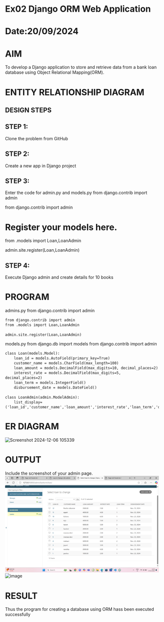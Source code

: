 # Ex02 Django ORM Web Application
# Date:20/09/2024
# AIM
To develop a Django application to store and retrieve data from a bank loan database using Object Relational Mapping(ORM).

# ENTITY RELATIONSHIP DIAGRAM
## DESIGN STEPS
## STEP 1:
Clone the problem from GitHub

## STEP 2:
Create a new app in Django project

## STEP 3:
Enter the code for admin.py and models.py
from django.contrib import admin

from django.contrib import admin

# Register your models here.
from .models import Loan,LoanAdmin

admin.site.register(Loan,LoanAdmin)  
## STEP 4:
Execute Django admin and create details for 10 books

# PROGRAM
admins.py
    from django.contrib import admin
    
    from django.contrib import admin
    from .models import Loan,LoanAdmin
    
    admin.site.register(Loan,LoanAdmin)  

models.py
    from django.db import models
    from django.contrib import admin
    
    class Loan(models.Model):
        loan_id = models.AutoField(primary_key=True)
        customer_name = models.CharField(max_length=100)
        loan_amount = models.DecimalField(max_digits=10, decimal_places=2)
        interest_rate = models.DecimalField(max_digits=5, decimal_places=2)
        loan_term = models.IntegerField()
        disbursement_date = models.DateField()
    
    class LoanAdmin(admin.ModelAdmin):
        list_display=('loan_id','customer_name','loan_amount','interest_rate','loan_term','disbursement_date')

# ER DIAGRAM
![Screenshot 2024-12-06 105339](https://github.com/user-attachments/assets/f8331d4b-5a40-49fd-839c-f7f8df34b81e)

# OUTPUT
Include the screenshot of your admin page.
![alt text](<Screenshot 2024-11-23 110653.png>)
![image](https://github.com/user-attachments/assets/ec704f80-faa9-445e-b3c5-cb1e5af51429)

# RESULT
Thus the program for creating a database using ORM hass been executed successfully
